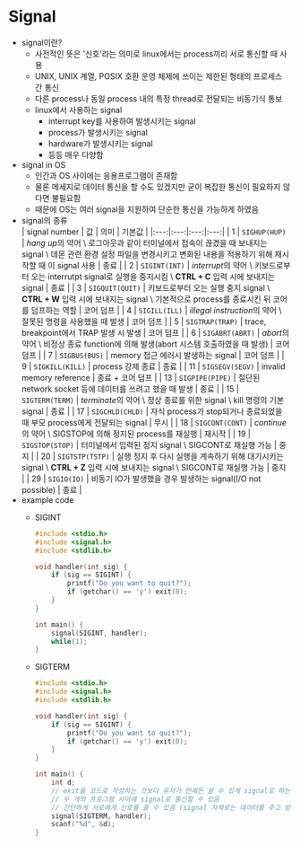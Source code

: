 # Signal

- signal이란?
    - 사전적인 뜻은 '신호'라는 의미로 linux에서는 process끼리 서로 통신할 때 사용
    - UNIX, UNIX 계열, POSIX 호환 운영 체제에 쓰이는 제한된 형태의 프로세스 간 통신
    - 다른 process나 동일 process 내의 특정 thread로 전달되는 비동기식 통보
    - linux에서 사용하는 signal
        - interrupt key를 사용하여 발생시키는 signal
        - process가 발생시키는 signal
        - hardware가 발생시키는 signal
        - 등등 매우 다양함
- signal in OS
    - 인간과 OS 사이에는 응용프로그램이 존재함
    - 물론 메세지로 데이터 통신을 할 수도 있겠지만 굳이 복잡한 통신이 필요하지 않다면 불필요함
    - 때문에 OS는 여러 signal을 지원하여 단순한 통신을 가능하게 하였음
- signal의 종류  
    | signal number | 값 | 의미 | 기본값 |
    |:---:|:---:|:---:|:---:|
    | 1 | `SIGHUP(HUP)` | *hang up*의 약어 \\  로그아웃과 같이 터미널에서 접속이 끊겼을 때 보내지는 signal \\ 데몬 관련 환경 설정 파일을 변경시키고 변화된 내용을 적용하기 위해 재시작할 때 이 signal 사용 | 종료 |
    | 2 | `SIGINT(INT)` | *interrupt*의 약어 \\  키보드로부터 오는 interrutpt signal로 실행을 중지시킴 \\  **CTRL + C** 입력 시에 보내지는 signal | 종료 |
    | 3 | `SIGQUIT(QUIT)` | 키보드로부터 오는 실행 중지 signal \\ **CTRL + W** 입력 시에 보내지는 signal \\ 기본적으로 process를 종료시킨 뒤 코어를 덤프하는 역할 | 코어 덤프 |
    | 4 | `SIGILL(ILL)` | *illegal instruction*의 약어 \\ 잘못된 명령을 사용했을 때 발생 | 코어 덤프 |
    | 5 | `SIGTRAP(TRAP)` | trace, breakpoint에서 TRAP 발생 시 발생 | 코어 덤프 |
    | 6 | `SIGABRT(ABRT)` | *abort*의 약어 \\ 비정상 종료 function에 의해 발생(abort 시스템 호출하였을 때 발생) | 코어 덤프 |
    | 7 | `SIGBUS(BUS)` | memory 접근 에러시 발생하는 signal | 코어 덤프 |
    | 9 | `SIGKILL(KILL)` | process 강제 종료 | 종료 |
    | 11 | `SIGSEGV(SEGV)` | invalid memory reference | 종료 + 코어 덤프 |
    | 13 | `SIGPIPE(PIPE)` | 절단된 network socket 등에 데이터를 쓰려고 했을 때 발생 | 종료 |
    | 15 | `SIGTERM(TERM)` | *terminate*의 약어 \\ 정상 종료를 위한 signal \\ kill 명령의 기본 signal | 종료 |
    | 17 | `SIGCHLD(CHLD)` | 자식 process가 stop되거나 종료되었을 때 부모 process에게 전달되는 signal | 무시 |
    | 18 | `SIGCONT(CONT)` | *continue*의 약어 \\ SIGSTOP에 의해 정지된 process를 재실행 | 재시작 |
    | 19 | `SIGSTOP(STOP)` | 터미널에서 입력된 정지 signal \\ SIGCONT로 재실행 가능 | 중지 |
    | 20 | `SIGTSTP(TSTP)` | 실행 정지 후 다시 실행을 계속하기 위해 대기시키는 signal \\ **CTRL + Z** 입력 시에 보내지는 signal \\ SIGCONT로 재실행 가능 | 중지 |
    | 29 | `SIGIO(IO)` | 비동기 IO가 발생했을 경우 발생하는 signal(I/O not possible) | 종료 |  
- example code
    - SIGINT

      ~~~c
      #include <stdio.h>
      #include <signal.h>
      #include <stdlib.h>
  
      void handler(int sig) {
          if (sig == SIGINT) {
              printf("Do you want to quit?");
              if (getchar() == 'y') exit(0);
          }
      }
  
      int main() {
          signal(SIGINT, handler);
          while(1);
      }
      ~~~

    - SIGTERM

      ~~~c
      #include <stdio.h>
      #include <signal.h>
      #include <stdlib.h>
  
      void handler(int sig) {
          if (sig == SIGINT) {
              printf("Do you want to quit?");
              if (getchar() == 'y') exit(0);
          }
      }
  
      int main() {
          int d;
          // exit을 코드로 작성하는 것보다 유저가 언제든 끌 수 있게 signal로 하는 것이 좋음
          // 두 개의 프로그램 사이에 signal로 통신할 수 있음
          // 간단하게 서로에게 신호를 줄 수 있음 (signal 자체로는 데이터를 주고 받을 수는 없음)
          signal(SIGTERM, handler);
          scanf("%d", &d);
      }
      ~~~
